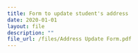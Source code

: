 ```yaml
---
title: Form to update student's address
date: 2020-01-01
layout: file
description: ""
file_url: /files/Address Update Form.pdf
---
```

